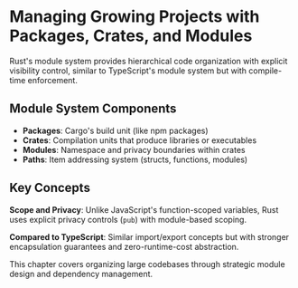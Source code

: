 # Managing Growing Projects with Packages, Crates, and Modules

Rust's module system provides hierarchical code organization with explicit visibility control, similar to TypeScript's module system but with compile-time enforcement.

## Module System Components

- **Packages**: Cargo's build unit (like npm packages)
- **Crates**: Compilation units that produce libraries or executables  
- **Modules**: Namespace and privacy boundaries within crates
- **Paths**: Item addressing system (structs, functions, modules)

## Key Concepts

**Scope and Privacy**: Unlike JavaScript's function-scoped variables, Rust uses explicit privacy controls (`pub`) with module-based scoping.

**Compared to TypeScript**: Similar import/export concepts but with stronger encapsulation guarantees and zero-runtime-cost abstraction.

This chapter covers organizing large codebases through strategic module design and dependency management.

[workspaces]: ch14-03-cargo-workspaces.html
